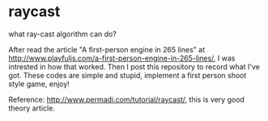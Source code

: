 raycast
=======

what ray-cast algorithm can do?

After read the article "A first-person engine in 265 lines" at http://www.playfuljs.com/a-first-person-engine-in-265-lines/,
I was intrested in how that worked. Then I post this repository to record what I've got.
These codes are simple and stupid, implement a first person shoot style game, enjoy!

Reference:
http://www.permadi.com/tutorial/raycast/, this is very good theory article.
